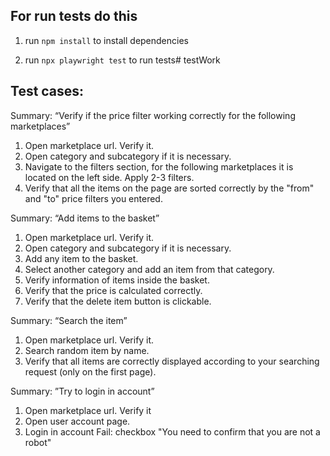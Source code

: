 


## For run tests do this

1. run `npm install` to install dependencies

2. run `npx playwright test` to run tests# testWork


## Test cases:
Summary: “Verify if the price filter working correctly for the following marketplaces”
1. Open marketplace url. Verify it.
2. Open category and subcategory if it is necessary.
3. Navigate to the filters section, for the following marketplaces it is located on the left side. Apply 2-3 filters.
4. Verify that all the items on the page are sorted correctly by the "from" and "to" price filters you entered.

Summary: “Add items to the basket”
1. Open marketplace url. Verify it.
2. Open category and subcategory if it is necessary.
3. Add any item to the basket.
4. Select another category and add an item from that category.
5. Verify information of items inside the basket.
6. Verify that the price is calculated correctly.
7. Verify that the delete item button is clickable.

Summary: “Search the item”
1. Open marketplace url. Verify it.
2. Search random item by name.
3. Verify that all items are correctly displayed according to your searching request (only on the first page).

Summary: ”Try to login in account”
1. Open marketplace url. Verify it 
2. Open user account page.
3. Login in account 
Fail: checkbox "You need to confirm that you are not a robot" 

